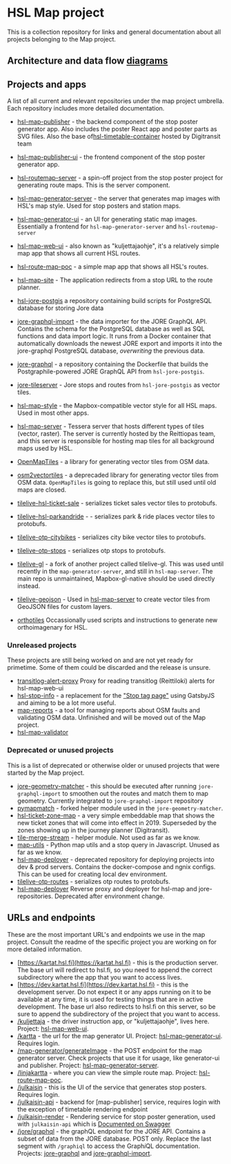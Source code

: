 # HSL Map project

This is a collection repository for links and general documentation about all projects belonging to the Map project.

## Architecture and data flow [diagrams](Process%20schema/README.md)

## Projects and apps

A list of all current and relevant repositories under the map project umbrella. Each repository includes more detailed documentation.

- [hsl-map-publisher](https://github.com/HSLdevcom/hsl-map-publisher) - the backend component of the stop poster generator app. Also includes the poster React app and poster parts as SVG files. Also the base of[hsl-timetable-container](https://github.com/HSLdevcom/hsl-timetable-container) hosted by Digitransit team
- [hsl-map-publisher-ui](https://github.com/HSLdevcom/hsl-map-publisher-ui) - the frontend component of the stop poster generator app.
- [hsl-routemap-server](https://github.com/HSLdevcom/hsl-routemap-server) - a spin-off project from the stop poster project for generating route maps. This is the server component.
- [hsl-map-generator-server](https://github.com/HSLdevcom/hsl-map-generator-server) - the server that generates map images with HSL's map style. Used for stop posters and station maps.
- [hsl-map-generator-ui](https://github.com/HSLdevcom/hsl-map-generator-ui) - an UI for generating static map images. Essentially a frontend for `hsl-map-generator-server` and `hsl-routemap-server`
- [hsl-map-web-ui](https://github.com/HSLdevcom/hsl-map-web-ui) - also known as "kuljettajaohje", it's a relatively simple map app that shows all current HSL routes.
- [hsl-route-map-poc](https://github.com/HSLdevcom/hsl-route-map-poc) - a simple map app that shows all HSL's routes.
- [hsl-map-site](https://github.com/HSLdevcom/hsl-map-site) - The application redirects from a stop URL to the route planner.

- [hsl-jore-postgis](https://github.com/HSLdevcom/hsl-jore-postgis) a repository containing build scripts for PostgreSQL database for storing Jore data
- [jore-graphql-import](https://github.com/HSLdevcom/jore-graphql-import) - the data importer for the JORE GraphQL API. Contains the schema for the PostgreSQL database as well as SQL functions and data import logic. It runs from a Docker container that automatically downloads the newest JORE export and imports it into the jore-graphql PostgreSQL database, _overwriting_ the previous data.
- [jore-graphql](https://github.com/HSLdevcom/jore-graphql) - a repository containing the Dockerfile that builds the Postgraphile-powered JORE GraphQL API from `hsl-jore-postgis`.
- [jore-tileserver](https://github.com/HSLdevcom/jore-tileserver) - Jore stops and routes from `hsl-jore-postgis` as vector tiles.

- [hsl-map-style](https://github.com/HSLdevcom/hsl-map-style) - the Mapbox-compatible vector style for all HSL maps. Used in most other apps.
- [hsl-map-server](https://github.com/HSLdevcom/hsl-map-server) - Tessera server that hosts different types of tiles (vector, raster). The server is currently hosted by the Reittiopas team, and this server is responsible for hosting map tiles for all background maps used by HSL.
- [OpenMapTiles](https://github.com/HSLdevcom/OpenMapTiles) - a library for generating vector tiles from OSM data.
- [osm2vectortiles](https://github.com/HSLdevcom/osm2vectortiles) - a deprecaded library for generating vector tiles from OSM data. `OpenMapTiles` is going to replace this, but still used until old maps are closed.
- [tilelive-hsl-ticket-sale](https://github.com/HSLdevcom/tilelive-hsl-ticket-sales) - serializes ticket sales vector tiles to protobufs.
- [tilelive-hsl-parkandride](https://github.com/HSLdevcom/tilelive-hsl-parkandride) - - serializes park & ride places vector tiles to protobufs.
- [tilelive-otp-citybikes](https://github.com/HSLdevcom/tilelive-otp-citybikes) - serializes city bike vector tiles to protobufs.
- [tilelive-otp-stops](https://github.com/HSLdevcom/tilelive-otp-stops) - serializes otp stops to protobufs.
- [tilelive-gl](https://github.com/HSLdevcom/tilelive-gl) - a fork of another project called tilelive-gl. This was used until recently in the `map-generator-server`, and still in `hsl-map-server`. The main repo is unmaintained, Mapbox-gl-native should be used directly instead.
- [tilelive-geojson](https://github.com/HSLdevcom/tilelive-geojson) - Used in [hsl-map-server](https://github.com/HSLdevcom/hsl-map-server) to create vector tiles from GeoJSON files for custom layers.
- [orthotiles](https://github.com/HSLdevcom/orthotiles) Occassionally used scripts and instructions to generate new orthoimagenary for HSL.

### Unreleased projects

These projects are still being worked on and are not yet ready for primetime. Some of them could be discarded and the release is unsure.
- [transitlog-alert-proxy](https://github.com/HSLdevcom/transitlog-alert-proxy/) Proxy for reading transitlog (Reittiloki) alerts for hsl-map-web-ui
- [hsl-stop-info](https://github.com/HSLdevcom/hsl-stop-info) - a replacement for the ["Stop tag page"](http://tag.hsl.fi/tag/16682?a) using GatsbyJS and aiming to be a lot more useful.
- [map-reports](https://github.com/HSLdevcom/map-reports) - a tool for managing reports about OSM faults and validating OSM data. Unfinished and will be moved out of the Map project.
- [hsl-map-validator](https://github.com/HSLdevcom/hsl-map-validator)


### Deprecated or unused projects

This is a list of deprecated or otherwise older or unused projects that were started by the Map project.

- [jore-geometry-matcher](https://github.com/HSLdevcom/jore-geometry-matcher) - this should be executed after running `jore-graphql-import` to smoothen out the routes and match them to map geometry. Currently integrated to `jore-graphql-import` repository
- [pymapmatch](https://github.com/HSLdevcom/pymapmatch) - forked helper module used in the `jore-geometry-matcher`.
- [hsl-ticket-zone-map](https://github.com/HSLdevcom/hsl-ticket-zone-map) - a very simple embeddable map that shows the new ticket zones that will come into effect in 2019. Superseded by the zones showing up in the journey planner (Digitransit).
- [tile-merge-stream](https://github.com/HSLdevcom/tile-merge-stream) - helper module. Not used as far as we know.
- [map-utils](https://github.com/HSLdevcom/map-utils) - Python map utils and a stop query in Javascript. Unused as far as we know.
- [hsl-map-deployer](https://github.com/HSLdevcom/hsl-map-deployer) - deprecated repository for deploying projects into dev & prod servers. Contains the docker-compose and ngnix configs. This can be used for creating local dev environment.
- [tilelive-otp-routes](https://github.com/HSLdevcom/tilelive-otp-routes) - serializes otp routes to protobufs.
- [hsl-map-deployer](https://github.com/HSLdevcom/hsl-map-deployer) Reverse proxy and deployer for hsl-map and jore- repositories. Deprecated after environment change.



## URLs and endpoints

These are the most important URL's and endpoints we use in the map project. Consult the readme of the specific project you are working on for more detailed information.

- [https://kartat.hsl.fi](https://kartat.hsl.fi) - this is the production server. The base url will redirect to hsl.fi, so you need to append the correct subdirectory where the app that you want to access lives.
- [https://dev.kartat.hsl.fi](https://dev.kartat.hsl.fi) - this is the development server. Do not expect it or any apps running on it to be available at any time, it is used for testing things that are in active development. The base url also redirects to hsl.fi on this server, so be sure to append the subdirectory of the project that you want to access.
- [/kuljettaja](https://kartat.hsl.fi/kuljettaja/) - the driver instruction app, or "kuljettajaohje", lives here. Project: [hsl-map-web-ui](https://github.com/HSLdevcom/hsl-map-web-ui).
- [/kartta](https://kartat.hsl.fi/kartta/) - the url for the map generator UI. Project: [hsl-map-generator-ui](https://github.com/HSLdevcom/hsl-map-generator-ui). Requires login.
- [/map-generator/generateImage](https://kartat.hsl.fi/map-generator/generateImage) - the POST endpoint for the map generator server. Check projects that use it for usage, like generator-ui and publisher. Project: [hsl-map-generator-server](https://github.com/HSLdevcom/hsl-map-generator-server).
- [/linjakartta](https://kartat.hsl.fi/linjakartta/) - where you can view the simple route map. Project: [hsl-route-map-poc](https://github.com/HSLdevcom/hsl-route-map-poc).
- [/julkaisin](https://kartat.hsl.fi/julkaisin/) - this is the UI of the service that generates stop posters. Requires login.
- [/julkaisin-api](https://kartat.hsl.fi/julkaisin-api) - backend for [map-publisher] service, requires login with the exception of timetable rendering endpoint
- [/julkaisin-render](https://kartat.hsl.fi/julkaisin-render/) - Rendering service for stop poster generation, used with ```julkaisin-api``` which is [Documented on Swagger](./Swagger/README.md)
- [/jore/graphql](https://kartat.hsl.fi/jore/graphql) - the graphQL endpoint for the JORE API. Contains a subset of data from the JORE database. POST only. Replace the last segment with `/graphiql` to access the Graph*i*QL documentation. Projects: [jore-graphql](https://github.com/HSLdevcom/jore-graphql) and [jore-graphql-import](https://github.com/HSLdevcom/jore-graphql-import).

